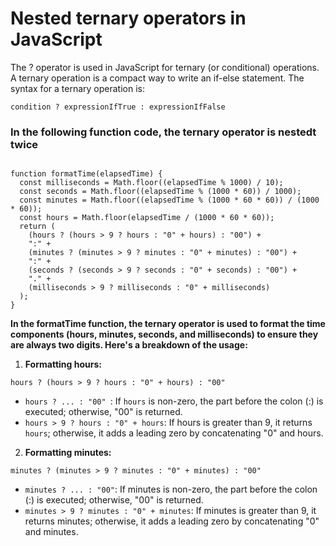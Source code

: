 
# Nested ternary operators in JavaScript

The ? operator is used in JavaScript for ternary (or conditional) operations. A ternary operation is a compact way to write an if-else statement. The syntax for a ternary operation is:

```
condition ? expressionIfTrue : expressionIfFalse

```

### In the following function code, the ternary operator is nestedt twice
```

function formatTime(elapsedTime) {
  const milliseconds = Math.floor((elapsedTime % 1000) / 10);
  const seconds = Math.floor((elapsedTime % (1000 * 60)) / 1000);
  const minutes = Math.floor((elapsedTime % (1000 * 60 * 60)) / (1000 * 60));
  const hours = Math.floor(elapsedTime / (1000 * 60 * 60));
  return (
    (hours ? (hours > 9 ? hours : "0" + hours) : "00") +
    ":" +
    (minutes ? (minutes > 9 ? minutes : "0" + minutes) : "00") +
    ":" +
    (seconds ? (seconds > 9 ? seconds : "0" + seconds) : "00") +
    "." +
    (milliseconds > 9 ? milliseconds : "0" + milliseconds)
  );
}
```
**In the formatTime function, the ternary operator is used to format the time components (hours, minutes, seconds, and milliseconds) to ensure they are always two digits. Here's a breakdown of the usage:**

1. **Formatting hours:**

```
hours ? (hours > 9 ? hours : "0" + hours) : "00"

```
- `hours ? ... : "00" `: If `hours` is non-zero, the part before the colon (:) is executed; otherwise, "00" is returned.
-  `hours > 9 ? hours : "0" + hours`: If hours is greater than 9, it returns `hours`; otherwise, it adds a leading zero by concatenating "0" and hours.

2. **Formatting minutes:**

```
minutes ? (minutes > 9 ? minutes : "0" + minutes) : "00"
```

- `minutes ? ... : "00"`: If minutes is non-zero, the part before the colon (:) is executed; otherwise, "00" is returned.
- `minutes > 9 ? minutes : "0" + minutes`: If minutes is greater than 9, it returns minutes; otherwise, it adds a leading zero by concatenating "0" and minutes.